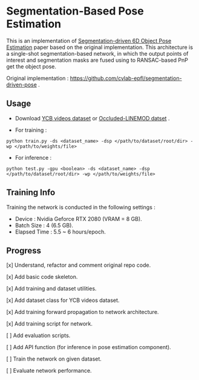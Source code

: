 # Segmentation-Based Pose Estimation

This is an implementation of [Segmentation-driven 6D Object Pose Estimation](https://arxiv.org/abs/1812.02541) paper based on the original implementation. This architecture is a single-shot segmentation-based network, in which the output points of interest and segmentation masks are fused using to RANSAC-based PnP  get the object pose.

Original implementation : https://github.com/cvlab-epfl/segmentation-driven-pose . 

## Usage

- Download [YCB videos dataset](https://rse-lab.cs.washington.edu/projects/posecnn/) or [Occluded-LINEMOD datset](https://hci.iwr.uni-heidelberg.de/vislearn/iccv2015-occlusion-challenge/) .

- For training :

```
python train.py -ds <dataset_name> -dsp </path/to/dataset/root/dir> -wp </path/to/weights/file>
```

- For inference :

```
python test.py -gpu <boolean> -ds <dataset_name> -dsp </path/to/dataset/root/dir> -wp </path/to/weights/file>
```

## Training Info

Training the network is conducted in the following settings :

- Device : Nvidia Geforce RTX 2080 (VRAM = 8 GB).
- Batch Size : 4 (6.5 GB).
- Elapsed Time : 5.5 ~ 6 hours/epoch.

## Progress

[x] Understand, refactor and comment original repo code.

[x] Add basic code skeleton.

[x] Add training and dataset utilities.

[x] Add dataset class for YCB videos dataset.

[x] Add training forward propagation to network architecture.

[x] Add training script for network.

[ ] Add evaluation scripts.

[ ] Add API function (for inference in pose estimation component).

[ ] Train the network on given dataset.

[ ] Evaluate network performance.
